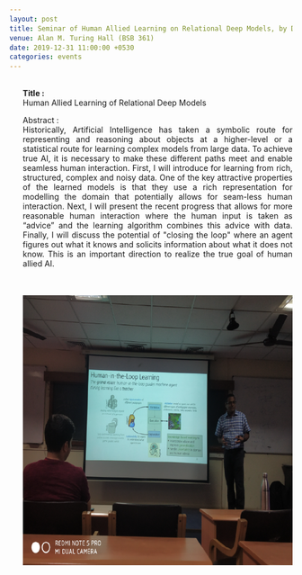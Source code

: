 ```yaml
---
layout: post
title: Seminar of Human Allied Learning on Relational Deep Models, by Dr. Sriraam Natarajan
venue: Alan M. Turing Hall (BSB 361)
date: 2019-12-31 11:00:00 +0530
categories: events
---
```


<ul class="mb-5">
        
<br><strong>Title :</strong>
<br>Human Allied Learning of Relational Deep Models <br> 







<p align="justify"> Abstract :<br>Historically, Artificial Intelligence has taken a symbolic route for representing and reasoning about objects at a higher-level or a statistical route for learning complex models from large data. To achieve true AI, it is necessary to make these different paths meet and enable seamless human interaction. First, I will introduce for learning from rich, structured, complex and noisy data. One of the key attractive properties of the learned models is that they use a rich representation for modelling the domain that potentially allows for seam-less human interaction. Next, I will present the recent progress that allows for more reasonable human interaction where the human input is taken as “advice” and the learning algorithm combines this advice with data. Finally, I will discuss the potential of "closing the loop" where an agent figures out what it knows and solicits information about what it does not know. This is an important direction to realize the true goal of human allied AI. <br></p><br><br>


<img src="/images/1-01.png" />



